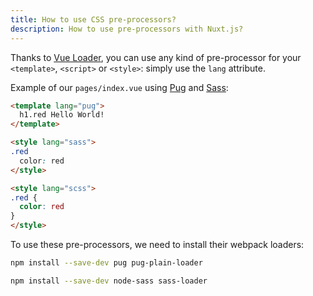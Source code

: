 ```yaml
---
title: How to use CSS pre-processors?
description: How to use pre-processors with Nuxt.js?
---
```


Thanks to [Vue Loader](http://vue-loader.vuejs.org/en/configurations/pre-processors.html), you can use any kind of pre-processor for your `<template>`, `<script>` or `<style>`: simply use the `lang` attribute.

Example of our `pages/index.vue` using [Pug](https://github.com/pugjs/pug) and [Sass](http://sass-lang.com/):

```html
<template lang="pug">
  h1.red Hello World!
</template>

<style lang="sass">
.red
  color: red
</style>

<style lang="scss">
.red {
  color: red
}
</style>
```

To use these pre-processors, we need to install their webpack loaders:

```bash
npm install --save-dev pug pug-plain-loader
```

```bash
npm install --save-dev node-sass sass-loader
```
